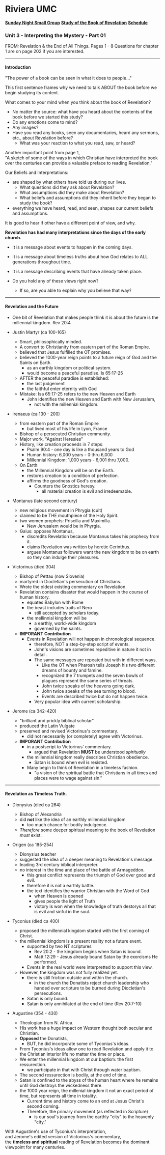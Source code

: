# Riviera UMC
**[Sunday Night Small Group](/README.md)**
**[Study of the Book of Revelation](/Revelation/README.md)**
**[Schedule](/00-Schedule.md)**

### Unit 3 - Interpreting the Mystery - Part 01
FROM: Revelation & the End of All Things.
Pages 1 - 8
Questions for chapter 1 are on page 202 if you are interested.

---
#### Introduction

"The power of a book can be seen in what it does to people..."

This first sentence frames why we need to talk ABOUT the book before we begin studying its content.

What comes to your mind when you think about the book of Revelation?
- No matter the source: what have you heard about the contents of the book before we started this study?
- Do any emotions come to mind?
- Any images?
- Have you read any books, seen any documentaries, heard any sermons, etc., about Revelation before?
  - What was your reaction to what you read, saw, or heard?

Another important point from page 1,<br />
"A sketch of some of the ways in which Christian have interpreted the book over the centuries can provide a valuable preface to reading Revelation."

Our Beliefs and Interpretations:
- are shaped by what others have told us during our lives.
  - What questions did they ask about Revelation?
  - What assumptions did they make about Revelation?
  - What beliefs and assumptions did they inherit before they began to study the book?
- everything we have heard, read, and seen, shapes our current beliefs and assumptions.

It is good to hear if other have a different point of view, and why.

**Revelation has had many interpretations since the days of the early church.**
- It is a message about events to happen in the coming days.
- It is a message about timeless truths about how God relates to ALL generations throughout time.
- It is a message describing events that have already taken place.

- Do you hold any of these views right now?
  - If so, are you able to explain why you believe that way?

---
#### Revelation and the Future

- One bit of Revelation that makes people think it is about the future is the millennial kingdom. Rev 20:4

- Justin Martyr (ca 100-165)
  - Smart, philosophically minded.
  - A convert to Christianity from eastern part of the Roman Empire.
  - believed that Jesus fulfilled the OT promises.
  - believed the 1000-year reign points to a future reign of God and the Saints on Earth.
    - as an earthly kingdom or political system.
	- would become a peaceful paradise. Is 65:17-25
  - AFTER the peaceful paradise is established:
    - the last judgement
	- the faithful enter eternity with God
  - Mistake: Isa 65:17-25 refers to the new Heaven and Earth
    - John identifies the new Heaven and Earth with New Jerusalem,
	  - not with the millennial kingdom.

- Irenaeus (ca 130 - 200)
  - from eastern part of the Roman Empire
    - but lived most of his life in Lyon, France
  - Bishop of a persecuted Christian community.
  - Major work, "Against Heresies"
  - History, like creation proceeds in 7 steps:
    - Psalm 90:4 - one day is like a thousand years to God
	- Human history: 6,000 years - 0 thru 6,000
	- Millennial Kingdom: 1,000 years - 6,001 thru 7,000.
  - On Earth
    - the Millennial Kingdom will be on the Earth.
	- restores creation to a condition of perfection.
	- affirms the goodness of God's creation.
	  - Counters the Gnostics heresy.
	    - all material creation is evil and irredeemable.

- Montanus (late second century)
  - new religious movement in Phrygia (cult)
  - claimed to be THE mouthpiece of the Holy Spirit.
  - two women prophets: Priscilla and Maximilla.
    - New Jerusalem would be in Phyrgia.
  - Gaius: opposes Montanus,
    - discredits Revelation because Montanus takes his prophecy from it.
	- claims Revelation was written by heretic Cerinthus.
	- argues Montanus followers want the new kingdom to be on earth so they can indulge their pleasures.

- Victorinus (died 304)
  - Bishop of Pettau (now Slovenia)
  - martyred in Diocletian's persecution of Christians.
  - Wrote the oldest existing commentary on Revelation.
  - Revelation contains disaster that would happen in the course of human history.
    - equates Babylon with Rome
	- the beast includes traits of Nero
	  - still accepted by scholars today.
	- the mellinnial kingdom will be
	  - a earthly, world-wide kingdom
	  - governed by the saints.
  - **IMPORANT Contribution**
    - Events in Revelation will not happen in chronological sequence.
	  - therefore, NOT a step-by-step script of events.
	  - John's visions are sometimes repeditive in nature it not in detail.
      - The same messages are repeated but with in different ways.
	    - Like the OT when Pharoah tells Joseph his two different dreams of bounty and famine.
		- recognized the 7 trumpets and the seven bowls of plagues represent the same series of threats.
		- John twice speaks of the heavens going dark.
		- John twice speaks of the sea turning to blood.
		- Events are described twice but do not happen twice.
	  - Very popular idea with current scholarship.

- Jerome (ca 342-420)
  - "brilliant and prickly biblical scholar"
  - produced the Latin Vulgate
  - preserved and revised Victorinus's commentary.
    - did not necessarily (or completely) agree with Victorinus.
  - **IMPORANT Contribution**
    - in a postscript to Victorinus' commentary.
	  - argued that Revelation **MUST** be understood _spiritually_
	- the millennial kingdom really describes Christian obedience.
	  - Satan is bound when evil is resisted.
	- Many begin to think of Revelation in a timeless fashion.
	  - "a vision of the spiritual battle that Christians in all times and places were to wage against sin."

---
#### Revelation as Timeless Truth.

- Dionysius (died ca 264)
  - Bishop of Alexandria
  - did **not** like the idea of an earthly millennial kingdom
    - too much chance for bodily indulgence.
  - _Therefore_ some deeper spiritual meaning to the book of Revelation _must_ exist.

- Origen (ca 185-254)
  - Dionysius teacher
  - suggested the idea of a deeper meaning to Revelation's message.
  - leading 3rd century biblical interpreter.
  - no interest in the time and place of the battle of Armageddon.
    - this great conflict represents the triumph of God over good and evil.
	- therefore it is not a earthly battle.`
    - the text identifies the warrior Christian with the Word of God
	  - when Heaven is opened
	  - gives people the light of Truth
	  - victory is won when the knowledge of truth destorys all that is evil and sinful in the soul.

- Tyconius (died ca 400)
  - proposed the millennial kingdom started with the first coming of Christ.
  - the millennial kingdom is a present reality not a future event.
    - supported by two NT scriptures
	  - Rev 20:2 - the kingdom begins when Satan is bound.
	  - Matt 12:29 - Jesus already bound Satan by the exorcisms He performed.
	- Events in the real world were interpretted to support this view.
  - However, the kingdom was not fully realized yet.
    - there is still friction outside and within the church.
	  - in the church the Donatists reject church leadership who handed over scripture to be burned during Diocletian's persecutions.
	- Satan is only bound.
	- Satan is only annihilated at the end of time (Rev 20:7-10)

- Augustine (354 - 430)
  - Theologian from N. Africa.
  - His work has a huge impact on Western thought both secular and Christian.
  - **Opposed** the Donatists,
    - BUT, he did incorporate some of Tyconius's ideas.
  - From Tyconius's ideas allow one to read Revelation and apply it to the Christian interior life no matter the time or place.
  - We enter the millennial kingdom at our baptism: the first ressurection.
    - we participate in that with Christ through water baptism.
  - The second ressurection is bodily, at the end of time.
  - Satan is confined to the abyss of the human heart where he remains until God destroys the wickedness there.
  - the 1000 year reign, the millenial kingdom it not an exact period of time, but represents all time in totality.
    - Current time and history come to an end at Jesus Christ's second coming.
    - Therefore, the primary movement (as reflected in Scripture)
	  - is our soul's journey from the earthly "city" to the heavenly "city."

With Augustine's use of Tyconius's interpretation,<br />
and Jerome's edited version of Victorinus's commentary,<br />
the **timeless and spiritual** reading of Revelation becomes the dominant viewpoint for many centuries.
















